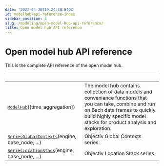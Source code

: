 ```yaml
---
date: '2022-04-28T19:24:58.840Z'
id: modelhub-api-reference-index
sidebar_position: 4
slug: /modeling/open-model-hub-api-reference/
title: Open model hub API reference
---
```


# Open model hub API reference

This is the complete API reference of the open model hub.

| &nbsp;                                            | &nbsp;                                                                                                                                                                                                                 |
| ------------------------------------------------- | --------------------------------------------------------------------------------------------------------------------------------------------------------------------------------------------------------------------- |
| [`ModelHub`](/docs/modeling/modelhub-api-reference/ModelHub/modelhub.ModelHub/#modelhub.ModelHub)([time_aggregation])                      | The model hub contains collection of data models and convenience functions that you can take, combine and run on Bach data frames to quickly build highly specific model stacks for product analysis and exploration.  |
| [`SeriesGlobalContexts`](/docs/modeling/modelhub-api-reference/SeriesGlobalContexts/modelhub.SeriesGlobalContexts/#modelhub.SeriesGlobalContexts)(engine, base_node, ...)      | Objectiv Global Contexts series.                                                                                                                                                                                       |
| [`SeriesLocationStack`](/docs/modeling/modelhub-api-reference/SeriesLocationStack/modelhub.SeriesLocationStack/#modelhub.SeriesLocationStack)(engine, base_node, ...)       | Objectiv Location Stack series.                                                                                                                                                                                        |
